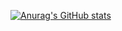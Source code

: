 [![Anurag's GitHub stats](https://github-readme-stats.vercel.app/api?username=ericdennis7)](https://github.com/anuraghazra/github-readme-stats)
